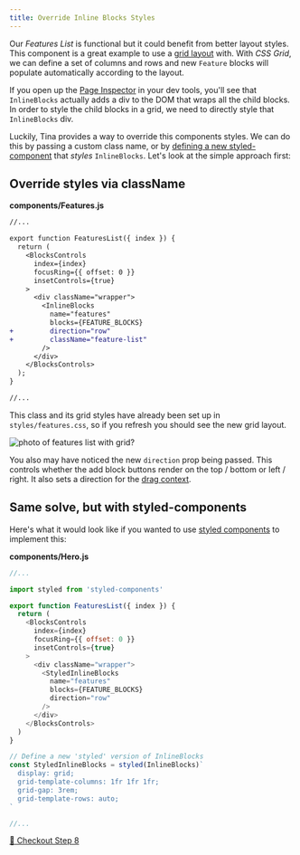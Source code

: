 ```yaml
---
title: Override Inline Blocks Styles
---
```


Our _Features List_ is functional but it could benefit from better layout styles. This component is a great example to use a [grid layout](https://developer.mozilla.org/en-US/docs/Web/CSS/CSS_Grid_Layout) with. With _CSS Grid_, we can define a set of columns and rows and new `Feature` blocks will populate automatically according to the layout.

If you open up the [Page Inspector](https://developer.mozilla.org/en-US/docs/Tools/Page_Inspector) in your dev tools, you'll see that `InlineBlocks` actually adds a div to the DOM that wraps all the child blocks. In order to style the child blocks in a grid, we need to directly style that `InlineBlocks` div.

Luckily, Tina provides a way to override this components styles. We can do this by passing a custom class name, or by [defining a new styled-component](https://tinacms.org/docs/inline-editing#extending-inline-field-styles) that _styles_ `InlineBlocks`. Let's look at the simple approach first:

## Override styles via className

**components/Features.js**

```diff
//...

export function FeaturesList({ index }) {
  return (
    <BlocksControls
      index={index}
      focusRing={{ offset: 0 }}
      insetControls={true}
    >
      <div className="wrapper">
        <InlineBlocks
          name="features"
          blocks={FEATURE_BLOCKS}
+         direction="row"
+         className="feature-list"
        />
      </div>
    </BlocksControls>
  );
}

//...
```

This class and its grid styles have already been set up in `styles/features.css`, so if you refresh you should see the new grid layout.

![photo of features list with grid?]()

You also may have noticed the new `direction` prop being passed. This controls whether the add block buttons render on the top / bottom or left / right. It also sets a direction for the [drag context](https://github.com/atlassian/react-beautiful-dnd#api-%EF%B8%8F).

## Same solve, but with styled-components

Here's what it would look like if you wanted to use [styled components](https://styled-components.com/) to implement this:

**components/Hero.js**

```js
//...

import styled from 'styled-components'

export function FeaturesList({ index }) {
  return (
    <BlocksControls
      index={index}
      focusRing={{ offset: 0 }}
      insetControls={true}
    >
      <div className="wrapper">
        <StyledInlineBlocks
          name="features"
          blocks={FEATURE_BLOCKS}
          direction="row"
        />
      </div>
    </BlocksControls>
  )
}

// Define a new 'styled' version of InlineBlocks
const StyledInlineBlocks = styled(InlineBlocks)`
  display: grid;
  grid-template-columns: 1fr 1fr 1fr;
  grid-gap: 3rem;
  grid-template-rows: auto;
`

//...
```

[👋 Checkout Step 8]()

<!-- TODO: add outro >
